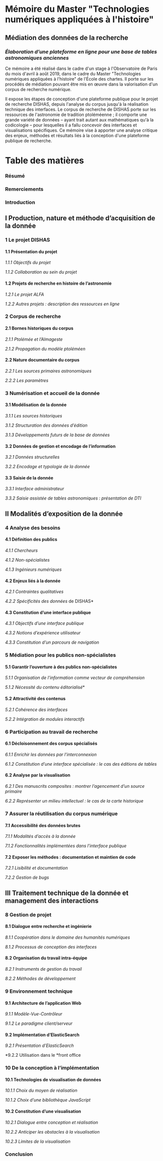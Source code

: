 # Mémoire du Master "Technologies numériques appliquées à l'histoire"

## Médiation des données de la recherche
### *Élaboration d’une plateforme en ligne pour une base de tables astronomiques anciennes*
Ce mémoire a été réalisé dans le cadre d'un stage à l'Observatoire de Paris du mois d'avril à août 2019, dans le cadre du Master "Technologies numériques appliquées à l'histoire" de l'École des chartes. Il porte sur les procédés de médiation pouvant être mis en œuvre dans la valorisation d'un corpus de recherche numérique.

Il expose les étapes de conception d'une plateforme publique pour le projet de recherche DISHAS, depuis l'analyse du corpus jusqu'à la réalisation technique des interfaces. Le corpus de recherche de DISHAS porte sur les ressources de l'astronomie de tradition ptoléméenne ; il comporte une grande variété de données – ayant trait autant aux mathématiques qu'à la codicologie – pour lesquelles il a fallu concevoir des interfaces et visualisations spécifiques. Ce mémoire vise à apporter une analyse critique des enjeux, méthodes et résultats liés à la conception d'une plateforme publique de recherche.

# Table des matières
### Résumé
### Remerciements
### Introduction
## I Production, nature et méthode d’acquisition de la donnée
### 1 Le projet DISHAS
#### 1.1 Présentation du projet
*1.1.1 Objectifs du projet*

*1.1.2 Collaboration au sein du projet*

#### 1.2 Projets de recherche en histoire de l’astronomie
*1.2.1 Le projet ALFA*

*1.2.2 Autres projets : description des ressources en ligne*

### 2 Corpus de recherche
#### 2.1 Bornes historiques du corpus
*2.1.1 Ptolémée et l’Almageste*

*2.1.2 Propagation du modèle ptoléméen*

#### 2.2 Nature documentaire du corpus
*2.2.1 Les sources primaires astronomiques*

*2.2.2 Les paramètres*

### 3 Numérisation et accueil de la donnée
#### 3.1 Modélisation de la donnée
*3.1.1 Les sources historiques*

*3.1.2 Structuration des données d’édition*

*3.1.3 Développements futurs de la base de données*

#### 3.2 Données de gestion et encodage de l’information
*3.2.1 Données structurelles*

*3.2.2 Encodage et typologie de la donnée*

#### 3.3 Saisie de la donnée
*3.3.1 Interface administrateur*

*3.3.2 Saisie assistée de tables astronomiques : présentation de DTI*

## II Modalités d’exposition de la donnée
### 4 Analyse des besoins
#### 4.1 Définition des publics
*4.1.1 Chercheurs*

*4.1.2 Non-spécialistes*

*4.1.3 Ingénieurs numériques*

#### 4.2 Enjeux liés à la donnée
*4.2.1 Contraintes qualitatives*

*4.2.2 Spécificités des données* de DISHAS*

#### 4.3 Constitution d’une interface publique
*4.3.1 Objectifs d’une interface publique*

*4.3.2 Notions d’expérience utilisateur*

*4.3.3 Constitution d’un parcours de navigation*

### 5 Médiation pour les publics non-spécialistes
#### 5.1 Garantir l’ouverture à des publics non-spécialistes
*5.1.1 Organisation de l’information comme vecteur de compréhension*

*5.1.2 Nécessité du contenu éditorialisé**

#### 5.2 Attractivité des contenus
*5.2.1 Cohérence des interfaces*

*5.2.2 Intégration de modules interactifs*

### 6 Participation au travail de recherche
#### 6.1 Décloisonnement des corpus spécialisés
*6.1.1 Enrichir les données par l’interconnexion*

*6.1.2 Constitution d’une interface spécialisée : le cas des éditions de tables*

#### 6.2 Analyse par la visualisation
*6.2.1 Des manuscrits composites : montrer l’agencement d’un source primaire*

*6.2.2 Représenter un milieu intellectuel : le cas de la carte historique*

### 7 Assurer la réutilisation du corpus numérique
#### 7.1 Accessibilité des données brutes
*7.1.1 Modalités d’accès à la donnée*

*7.1.2 Fonctionnalités implémentées dans l’interface publique*

#### 7.2 Exposer les méthodes : documentation et maintien de code
*7.2.1 Lisibilité et documentation*

*7.2.2 Gestion de bugs*

## III Traitement technique de la donnée et management des interactions
### 8 Gestion de projet
#### 8.1 Dialogue entre recherche et ingénierie
*8.1.1 Coopération dans le domaine des humanités numériques*

*8.1.2 Processus de conception des interfaces*

#### 8.2 Organisation du travail intra-équipe
*8.2.1 Instruments de gestion du travail*

*8.2.2 Méthodes de développement*

### 9 Environnement technique
#### 9.1 Architecture de l’application Web
*9.1.1 Modèle-Vue-Contrôleur*

*9.1.2 Le paradigme client/serveur*

#### 9.2 Implémentation d’ElasticSearch
*9.2.1 Présentation d’ElasticSearch*

*9.2.2 Utilisation dans le *front office
### 10 De la conception à l’implémentation
#### 10.1 Technologies de visualisation de données
*10.1.1 Choix du moyen de réalisation*

*10.1.2 Choix d’une bibliothèque JavaScript*

#### 10.2 Constitution d’une visualisation
*10.2.1 Dialogue entre conception et réalisation*

*10.2.2 Anticiper les obstacles à la visualisation*

*10.2.3 Limites de la visualisation*

### Conclusion
